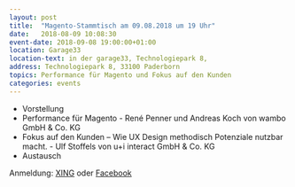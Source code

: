```yaml
---
layout: post
title:  "Magento-Stammtisch am 09.08.2018 um 19 Uhr"
date:   2018-08-09 10:08:30
event-date: 2018-09-08 19:00:00+01:00
location: Garage33
location-text: in der garage33, Technologiepark 8,
address: Technologiepark 8, 33100 Paderborn
topics: Performance für Magento und Fokus auf den Kunden
categories: events
---
```


*  Vorstellung
*  Performance für Magento - René Penner und Andreas Koch von wambo GmbH & Co. KG
*  Fokus auf den Kunden – Wie UX Design methodisch Potenziale nutzbar macht. - Ulf Stoffels von u+i interact GmbH & Co. KG
*  Austausch

Anmeldung: <a href="https://www.xing.com/events/16-magento-stammtisch-paderborn-1965610">XING</a>
oder <a href="https://www.facebook.com/events/393919201011803/">Facebook</a> 
